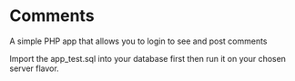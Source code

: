 # Comments
A simple PHP app that allows you to login to see and post comments

Import the app_test.sql into your database first then run it on your chosen server flavor.
